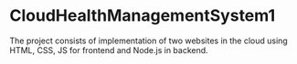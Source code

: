 # CloudHealthManagementSystem1
The project consists of implementation of two websites in the cloud using HTML, CSS, JS for frontend and Node.js in backend.
 
